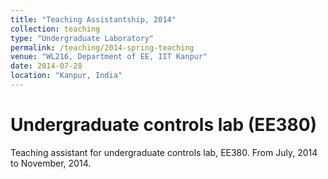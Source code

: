 ```yaml
---
title: "Teaching Assistantship, 2014"
collection: teaching
type: "Undergraduate Laboratory"
permalink: /teaching/2014-spring-teaching
venue: "WL216, Department of EE, IIT Kanpur"
date: 2014-07-28
location: "Kanpur, India"
---
```


Undergraduate controls lab (EE380)
======
Teaching assistant for undergraduate controls lab, EE380. From July, 2014 to November, 2014.

